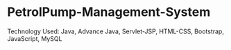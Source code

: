 # PetrolPump-Management-System
Technology Used: Java, Advance Java, Servlet-JSP, HTML-CSS, Bootstrap, JavaScript, MySQL
